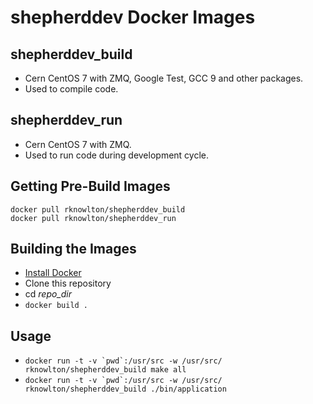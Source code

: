 # shepherddev Docker Images

## shepherddev_build
- Cern CentOS 7 with ZMQ, Google Test, GCC 9 and other packages.
- Used to compile code.

## shepherddev_run
- Cern CentOS 7 with ZMQ.
- Used to run code during development cycle.

## Getting Pre-Build Images
`docker pull rknowlton/shepherddev_build` \
`docker pull rknowlton/shepherddev_run`

## Building the Images
- [Install Docker](https://docs.docker.com/install/)
- Clone this repository
- cd *repo_dir*
- `docker build .`

## Usage
- ``docker run -t -v `pwd`:/usr/src -w /usr/src/ rknowlton/shepherddev_build make all``
- ``docker run -t -v `pwd`:/usr/src -w /usr/src/ rknowlton/shepherddev_build ./bin/application``
